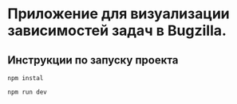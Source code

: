 # Приложение для визуализации зависимостей задач в Bugzilla.

## Инструкции по запуску проекта

``
npm instal
``

``
npm run dev
``